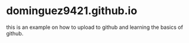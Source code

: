 # dominguez9421.github.io

this is an example on how to upload to github and learning the basics of github. 
